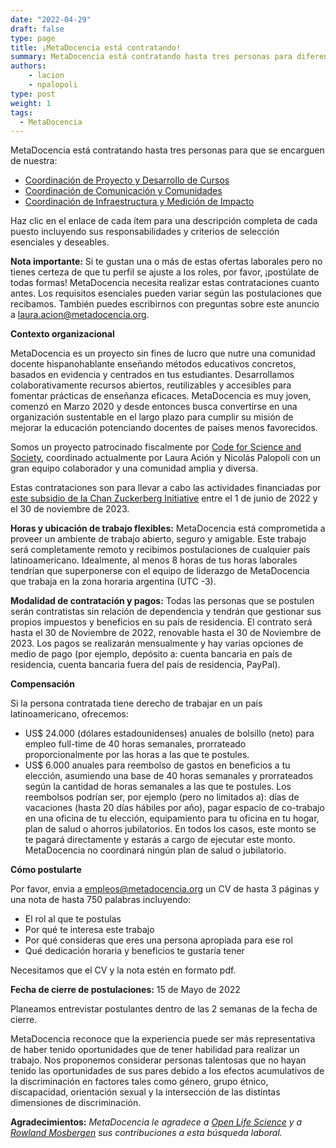 ```yaml
---
date: "2022-04-29"
draft: false
type: page
title: ¡MetaDocencia está contratando! 
summary: MetaDocencia está contratando hasta tres personas para diferentes roles esenciales.
authors: 
    - lacion
    - npalopoli
type: post
weight: 1
tags: 
  - MetaDocencia
---
```


MetaDocencia está contratando hasta tres personas para que se encarguen de nuestra:

* [Coordinación de Proyecto y Desarrollo de Cursos](https://docs.google.com/document/d/1IN4tk7M7fvsXZiSdHfuXxlHkiqadd7od-I4Q9j639po/edit?usp=sharing)
* [Coordinación de Comunicación y Comunidades](https://docs.google.com/document/d/1zeAAiSdO-Y1-XH5MwsJGwpkJqxL8ljBO7GQx3TSio50/edit?usp=sharing)
* [Coordinación  de Infraestructura y Medición de Impacto](https://docs.google.com/document/d/1vkP5sG-eYCAKdzWqY5TFLevWdiWvrP3CC9y25EmNxTc/edit?usp=sharing)

Haz clic en el enlace de cada ítem para una descripción completa de cada puesto incluyendo sus responsabilidades y criterios de selección esenciales y deseables.

**Nota importante:** Si te gustan una o más de estas ofertas laborales pero no tienes certeza de que tu perfil se ajuste a los roles, por favor, ¡postúlate de todas formas! MetaDocencia necesita realizar estas contrataciones cuanto antes. Los requisitos esenciales pueden variar según las postulaciones que recibamos. También puedes escribirnos con preguntas sobre este anuncio a [laura.acion@metadocencia.org](mailto:laura.acion@metadocencia.org).

**Contexto organizacional**

MetaDocencia es un proyecto sin fines de lucro que nutre una comunidad docente hispanohablante enseñando métodos educativos concretos, basados en evidencia y centrados en tus estudiantes. Desarrollamos colaborativamente recursos abiertos, reutilizables y accesibles para fomentar prácticas de enseñanza eficaces. MetaDocencia es muy joven, comenzó en Marzo 2020 y desde entonces busca convertirse en una organización sustentable en el largo plazo para cumplir su misión de mejorar la educación potenciando docentes de países menos favorecidos.

Somos un proyecto patrocinado fiscalmente por [Code for Science and Society](https://codeforscience.org/), coordinado actualmente por Laura Ación y Nicolás Palopoli con un gran equipo colaborador y una comunidad amplia y diversa. 

Estas contrataciones son para llevar a cabo las actividades financiadas por [este subsidio de la Chan Zuckerberg Initiative](https://docs.google.com/document/d/1DLsx7m_q31ZC57XvyV4VqApRSC4lbKVDqmzp2uiNtrw/edit?usp=sharing) entre el 1 de junio de 2022 y el 30 de noviembre de 2023. 

**Horas y ubicación de trabajo flexibles:** MetaDocencia está comprometida a proveer un ambiente de trabajo abierto, seguro y amigable. Este trabajo será completamente remoto y recibimos postulaciones de cualquier país latinoamericano. Idealmente, al menos 8 horas de tus horas laborales tendrían que superponerse con el equipo de liderazgo de MetaDocencia que trabaja en la zona horaria argentina (UTC -3). 

**Modalidad de contratación y pagos:** Todas las personas que se postulen serán contratistas sin relación de dependencia y tendrán que gestionar sus propios impuestos y beneficios en su país de residencia. El contrato será hasta el 30 de Noviembre de 2022, renovable hasta el 30 de Noviembre de 2023. Los pagos se realizarán mensualmente y hay varias opciones de medio de pago (por ejemplo, depósito a: cuenta bancaria en país de residencia, cuenta bancaria fuera del país de residencia, PayPal).  

**Compensación**

Si la persona contratada tiene derecho de trabajar en un país latinoamericano, ofrecemos:

* US$ 24.000 (dólares estadounidenses) anuales de bolsillo (neto) para empleo full-time de 40 horas semanales, prorrateado proporcionalmente por las horas a las que te postules. 
* US$ 6.000 anuales para reembolso de gastos en beneficios a tu elección, asumiendo una base de 40 horas semanales y prorrateados según la cantidad de horas semanales a las que te postules. Los reembolsos podrían ser, por ejemplo (pero no limitados a): días de vacaciones (hasta 20 días hábiles por año), pagar espacio de co-trabajo en una oficina de tu elección, equipamiento para tu oficina en tu hogar, plan de salud o ahorros jubilatorios. En todos los casos, este monto se te pagará directamente y estarás a cargo de ejecutar este monto. MetaDocencia no coordinará ningún plan de salud o jubilatorio.

**Cómo postularte**

Por favor, envia a empleos@metadocencia.org un CV de hasta 3 páginas y una nota de hasta 750 palabras incluyendo:

* El rol al que te postulas
* Por qué te interesa este trabajo
* Por qué consideras que eres una persona apropiada para ese rol
* Qué dedicación horaria y beneficios te gustaría tener

Necesitamos que el CV y la nota estén en formato pdf.

**Fecha de cierre de postulaciones:** 15 de Mayo de 2022

Planeamos entrevistar postulantes dentro de las 2 semanas de la fecha de cierre.

MetaDocencia reconoce que la experiencia puede ser más representativa de haber tenido oportunidades que de tener habilidad para realizar un trabajo. Nos proponemos considerar personas talentosas que no hayan tenido las oportunidades de sus pares debido a los efectos acumulativos de la discriminación en factores tales como género, grupo étnico, discapacidad, orientación sexual y la intersección de las distintas dimensiones de discriminación.

**Agradecimientos:** _MetaDocencia le agradece a [Open Life Science](https://openlifesci.org/) y a [Rowland Mosbergen](https://www.practicaldiversity.org/) sus contribuciones a esta búsqueda laboral._ 
